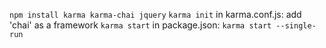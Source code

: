 `npm install karma karma-chai jquery`
`karma init`
in karma.conf.js: add 'chai' as a framework
`karma start`
in package.json: `karma start --single-run`
